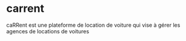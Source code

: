 # carrent
caRRent est une plateforme de location de voiture qui vise à gérer les agences de locations de voitures
